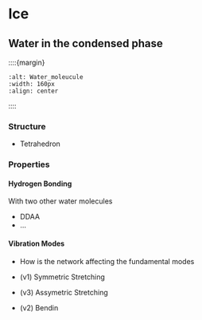 # Ice

## Water in the condensed phase

::::{margin}
```{image} Docs/HB-pic.png
:alt: Water_moleucule
:width: 160px
:align: center
```
::::

### Structure

- Tetrahedron

### Properties

#### Hydrogen Bonding

With two other water molecules

- DDAA
- ...

#### Vibration Modes

- How is the network affecting the fundamental modes

- (v1) Symmetric Stretching 
- (v3) Assymetric Stretching 
- (v2) Bendin











